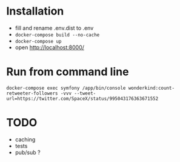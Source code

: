  # Installation
- fill and rename .env.dist to .env
- `docker-compose build --no-cache`
- `docker-compose up`
- open [http://localhost:8000/](http://localhost:8000)
 # Run from command line
`docker-compose exec symfony /app/bin/console wonderkind:count-retweeter-followers -vvv --tweet-url=https://twitter.com/SpaceX/status/995043176363671552`






 # TODO
- caching
- tests
- pub/sub ?
    
    
